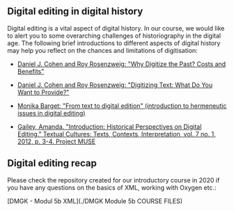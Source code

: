 ## Digital editing in digital history

Digital editing is a vital aspect of digital history. In our course, we would like to alert you to some overarching challenges of historiography in the digital age. The following brief introductions to different aspects of digital history may help you reflect on the chances and limitations of digitisation:

- [Daniel J. Cohen and Roy Rosenzweig: "Why Digitize the Past? Costs and Benefits"](https://chnm.gmu.edu/digitalhistory/digitizing/1.php)

- [Daniel J. Cohen and Roy Rosenzweig: "Digitizing Text: What Do You Want to Provide?"](https://chnm.gmu.edu/digitalhistory/digitizing/2.php)

- [Monika Barget: "From text to digital edition" (introduction to hermeneutic issues in digital editing)](https://github.com/ieg-dhr/ISS-Mainz/blob/master/1_introduction_text-to-edition.md)

- [Gailey, Amanda. "Introduction: Historical Perspectives on Digital Editing." Textual Cultures: Texts, Contexts, Interpretation, vol. 7 no. 1, 2012, p. 3-4. Project MUSE](https://muse.jhu.edu/article/494164/pdf)

## Digital editing recap

Please check the repository created for our introductory course in 2020 if you have any questions on the basics of XML, working with Oxygen etc.:

[DMGK - Modul 5b XML](./DMGK Module 5b COURSE FILES)
